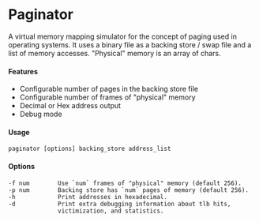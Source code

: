 # Paginator #
A virtual memory mapping simulator for the concept of paging used in operating systems.
It uses a binary file as a backing store / swap file and a list of memory accesses.
"Physical" memory is an array of chars.

#### Features ####
- Configurable number of pages in the backing store file
- Configurable number of frames of "physical" memory
- Decimal or Hex address output
- Debug mode

#### Usage ####
    paginator [options] backing_store address_list

#### Options ####
    -f num        Use `num` frames of "physical" memory (default 256).
    -p num        Backing store has `num` pages of memory (default 256).
    -h            Print addresses in hexadecimal.
    -d            Print extra debugging information about tlb hits,
                  victimization, and statistics.

